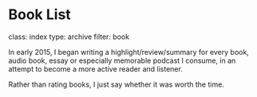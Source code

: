 Book List
=======
class: index
type: archive
filter: book

In early 2015, I began writing a highlight/review/summary for every book, audio
book, essay or especially memorable podcast I consume, in an attempt to become a
more active reader and listener.

Rather than rating books, I just say whether it was worth the time.

